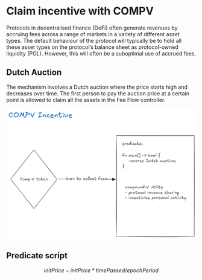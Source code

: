 # Claim incentive with COMPV

Protocols in decentralised finance (DeFi) often generate revenues by accruing fees across a range of markets in a variety of different asset types. The default behaviour of the protocol will typically be to hold all these asset types on the protocol’s balance sheet as protocol-owned liquidity (POL). However, this will often be a suboptimal use of accrued fees.

## Dutch Auction

The mechanism involves a Dutch auction where the price starts high and decreases over time. The first person to pay the auction price at a certain point is allowed to claim all the assets in the Fee Flow controller. 

![Compound-V][def]

## Predicate script

$$ initPrice - initPrice * timePassed / epochPeriod $$



[def]: ../docs/compv.png
